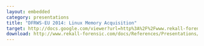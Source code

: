 ```yaml
---
layout: embedded
category: presentations
title: "DFRWS-EU 2014: Linux Memory Acquisition"
target: http://docs.google.com/viewer?url=http%3A%2F%2Fwww.rekall-forensic.com%2Fdocs%2FReferences%2FPresentations%2FLMAP-DFRWS_EU_2014.pdf&embedded=true
download: http://www.rekall-forensic.com/docs/References/Presentations/LMAP-DFRWS_EU_2014.pdf
---
```


